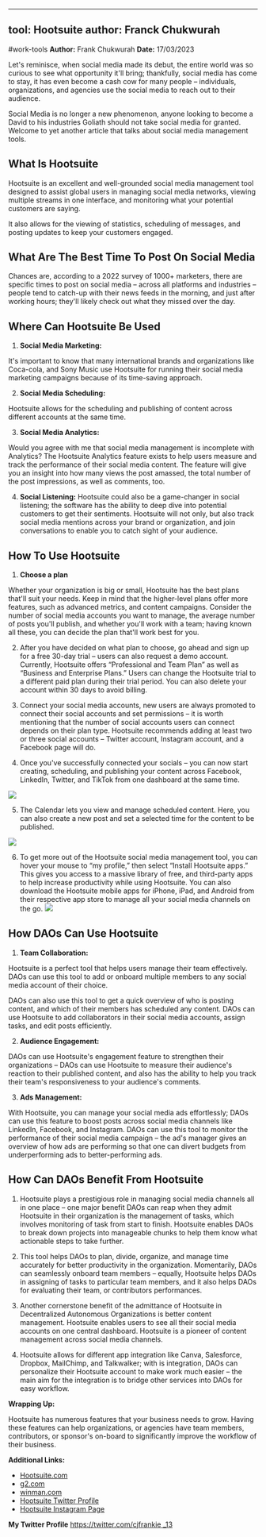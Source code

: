 
---
tool: Hootsuite
author: Franck Chukwurah
---
#work-tools
**Author:** Frank Chukwurah 
**Date:** 17/03/2023


Let's reminisce, when social media made its debut, the entire world was so curious to see what opportunity it'll bring; thankfully, social media has come to stay, it has even become a cash cow for many people – individuals, organizations, and agencies use the social media to reach out to their audience. 

Social Media is no longer a new phenomenon, anyone looking to become a David to his industries Goliath should not take social media for granted. Welcome to yet another article that talks about social media management tools.

## What Is Hootsuite

Hootsuite is an excellent and well-grounded social media management tool designed to assist global users in managing social media networks, viewing multiple streams in one interface, and monitoring what your potential customers are saying.

It also allows for the viewing of statistics, scheduling of messages, and posting updates to keep your customers engaged.

## What Are The Best Time To Post On Social Media
 
Chances are, according to a 2022 survey of 1000+ marketers, there are specific times to post on social media – across all platforms and industries – people tend to catch-up with their news feeds in the morning, and just after working hours; they'll likely check out what they missed over the day. 

## Where Can Hootsuite Be Used

1.  **Social Media Marketing:**

It's important to know that many international brands and organizations like Coca-cola, and Sony Music use Hootsuite for running their social media marketing campaigns because of its time-saving approach.

2. **Social Media Scheduling:**

Hootsuite allows for the scheduling and publishing of content across different accounts at the same time.

3. **Social Media Analytics:**

Would you agree with me that social media management is incomplete with Analytics? The Hootsuite Analytics feature exists to help users measure and track the performance of their social media content. The feature will give you an insight into how many views the post amassed, the total number of the post impressions, as well as comments, too.

4. **Social Listening:**
Hootsuite could also be a game-changer in social listening; the software has the ability to deep dive into potential customers to get their sentiments. Hootsuite will not only, but also track social media mentions across your brand or organization, and join conversations to enable you to catch sight of your audience.


## How To Use Hootsuite 

1. **Choose a plan**

Whether your organization is big or small, Hootsuite has the best plans that'll suit your needs. Keep in mind that the higher-level plans offer more features, such as advanced metrics, and content campaigns. Consider the number of social media accounts you want to manage, the average number of posts you'll publish, and whether you'll work with a team; having known all these, you can decide the plan that'll work best for you.

2. After you have decided on what plan to choose, go ahead and sign up for a free 30-day trial – users can also request a demo account. Currently, Hootsuite offers “Professional and Team Plan” as well as “Business and Enterprise Plans.” Users can change the Hootsuite trial to a different paid plan during their trial period. You can also delete your account within 30 days to avoid billing. 

3. Connect your social media accounts, new users are always promoted to connect their social accounts and set permissions – it is worth mentioning that the number of social accounts users can connect depends on their plan type. Hootsuite recommends adding at least two or three social accounts – Twitter account, Instagram account, and a Facebook page will do.

4. Once you've successfully connected your socials – you can now start creating, scheduling, and publishing your content across Facebook, LinkedIn, Twitter, and TikTok from one dashboard at the same time.

![](https://i.imgur.com/CLvEUFU.png)


5. The Calendar lets you view and manage scheduled content. Here, you can also create a new post and set a selected time for the content to be published.

![](https://i.imgur.com/lcROLmo.png)

6. To get more out of the Hootsuite social media management tool, you can hover your mouse to “my profile,” then select “Install Hootsuite apps.” This gives you access to a massive library of free, and third-party apps to help increase productivity while using Hootsuite. You can also download the Hootsuite mobile apps for iPhone, iPad, and Android from their respective app store to manage all your social media channels on the go.
![](https://i.imgur.com/Zo0rbko.png)



## How DAOs Can Use Hootsuite

1. **Team Collaboration:**

Hootsuite is a perfect tool that helps users manage their team effectively. DAOs can use this tool to add or onboard multiple members to any social media account of their choice.

DAOs can also use this tool to get a quick overview of who is posting content, and which of their members has scheduled any content. DAOs can use Hootsuite to add collaborators in their social media accounts, assign tasks, and edit posts efficiently. 

2. **Audience Engagement:**

DAOs can use Hootsuite's engagement feature to strengthen their organizations – DAOs can use Hootsuite to measure their audience's reaction to their published content, and also has the ability to help you track their team's responsiveness to your audience's comments. 

3. **Ads Management:**

With Hootsuite, you can manage your social media ads effortlessly; DAOs can use this feature to boost posts across social media channels like LinkedIn, Facebook, and Instagram. DAOs can use this tool to monitor the performance of their social media campaign – the ad's manager gives an overview of how ads are performing so that one can divert budgets from underperforming ads to better-performing ads.

## How Can DAOs Benefit From Hootsuite

1. Hootsuite plays a prestigious role in managing social media channels all in one place – one major benefit DAOs can reap when they admit Hootsuite in their organization is the management of tasks, which involves monitoring of task from start to finish. Hootsuite enables DAOs to break down projects into manageable chunks to help them know what actionable steps to take further.

2. This tool helps DAOs to plan, divide, organize, and manage time accurately for better productivity in the organization.
Momentarily, DAOs can seamlessly onboard team members – equally, Hootsuite helps DAOs in assigning of tasks to particular team members, and it also helps DAOs for evaluating their team, or contributors performances.

3. Another cornerstone benefit of the admittance of Hootsuite in Decentralized  Autonomous Organizations is better content management. Hootsuite enables users to see all their social media accounts on one central dashboard. Hootsuite is a pioneer of content management across social media channels.

4. Hootsuite allows for different app integration like Canva, Salesforce, Dropbox, MailChimp, and Talkwalker; with is integration, DAOs can personalize their Hootsuite account to make work much easier – the main aim for the integration is to bridge other services into DAOs for easy workflow.

**Wrapping Up:**

Hootsuite has numerous features that your business needs to grow. Having these features can help organizations, or agencies have team members, contributors, or sponsor's on-board to significantly improve the workflow of their business.

**Additional Links:**
* [Hootsuite.com](https://hootsuite.com)
* [g2.com](https://tinyurl.com/2p8kzrk7)
* [winman.com ](https://tinyurl.com/2p86uf99)
* [Hootsuite Twitter Profile ](https://tinyurl.com/293hwytp)
* [Hootsuite Instagram Page](https://tinyurl.com/2hmt6p2u)

**My Twitter Profile**
[https://twitter.com/cjfrankie _13](https://twitter.com/Cjfrankie_13)